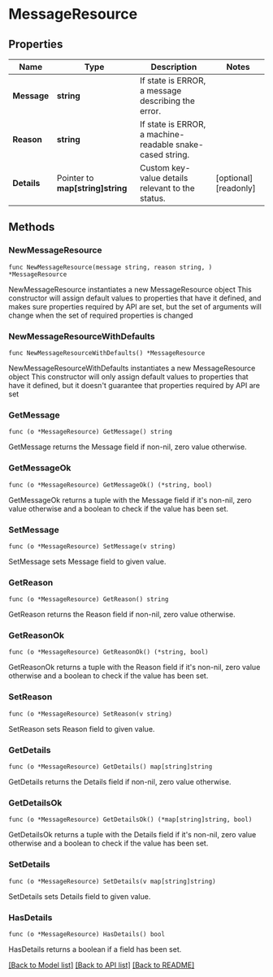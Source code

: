 # MessageResource

## Properties

Name | Type | Description | Notes
------------ | ------------- | ------------- | -------------
**Message** | **string** | If state is ERROR, a message describing the error. | 
**Reason** | **string** | If state is ERROR, a machine-readable snake-cased string. | 
**Details** | Pointer to **map[string]string** | Custom key-value details relevant to the status. | [optional] [readonly] 

## Methods

### NewMessageResource

`func NewMessageResource(message string, reason string, ) *MessageResource`

NewMessageResource instantiates a new MessageResource object
This constructor will assign default values to properties that have it defined,
and makes sure properties required by API are set, but the set of arguments
will change when the set of required properties is changed

### NewMessageResourceWithDefaults

`func NewMessageResourceWithDefaults() *MessageResource`

NewMessageResourceWithDefaults instantiates a new MessageResource object
This constructor will only assign default values to properties that have it defined,
but it doesn't guarantee that properties required by API are set

### GetMessage

`func (o *MessageResource) GetMessage() string`

GetMessage returns the Message field if non-nil, zero value otherwise.

### GetMessageOk

`func (o *MessageResource) GetMessageOk() (*string, bool)`

GetMessageOk returns a tuple with the Message field if it's non-nil, zero value otherwise
and a boolean to check if the value has been set.

### SetMessage

`func (o *MessageResource) SetMessage(v string)`

SetMessage sets Message field to given value.


### GetReason

`func (o *MessageResource) GetReason() string`

GetReason returns the Reason field if non-nil, zero value otherwise.

### GetReasonOk

`func (o *MessageResource) GetReasonOk() (*string, bool)`

GetReasonOk returns a tuple with the Reason field if it's non-nil, zero value otherwise
and a boolean to check if the value has been set.

### SetReason

`func (o *MessageResource) SetReason(v string)`

SetReason sets Reason field to given value.


### GetDetails

`func (o *MessageResource) GetDetails() map[string]string`

GetDetails returns the Details field if non-nil, zero value otherwise.

### GetDetailsOk

`func (o *MessageResource) GetDetailsOk() (*map[string]string, bool)`

GetDetailsOk returns a tuple with the Details field if it's non-nil, zero value otherwise
and a boolean to check if the value has been set.

### SetDetails

`func (o *MessageResource) SetDetails(v map[string]string)`

SetDetails sets Details field to given value.

### HasDetails

`func (o *MessageResource) HasDetails() bool`

HasDetails returns a boolean if a field has been set.


[[Back to Model list]](../README.md#documentation-for-models) [[Back to API list]](../README.md#documentation-for-api-endpoints) [[Back to README]](../README.md)


